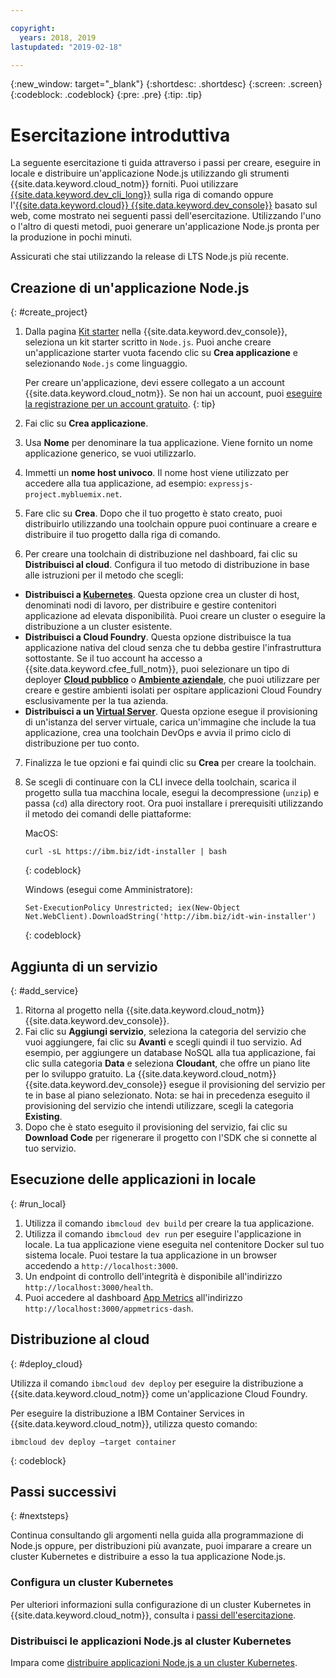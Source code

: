 ```yaml
---

copyright:
  years: 2018, 2019
lastupdated: "2019-02-18"

---
```


{:new_window: target="_blank"}
{:shortdesc: .shortdesc}
{:screen: .screen}
{:codeblock: .codeblock}
{:pre: .pre}
{:tip: .tip}

# Esercitazione introduttiva

La seguente esercitazione ti guida attraverso i passi per creare, eseguire in locale e distribuire un'applicazione Node.js utilizzando gli strumenti {{site.data.keyword.cloud_notm}} forniti. Puoi utilizzare [{{site.data.keyword.dev_cli_long}}](/docs/cli/index.html#ibmcloud-cli) sulla riga di comando oppure l'[{{site.data.keyword.cloud}} {{site.data.keyword.dev_console}}](https://cloud.ibm.com/developer/appservice/dashboard) basato sul web, come mostrato nei seguenti passi dell'esercitazione. Utilizzando l'uno o l'altro di questi metodi, puoi generare un'applicazione Node.js pronta per la produzione in pochi minuti.

Assicurati che stai utilizzando la release di LTS Node.js più recente.

## Creazione di un'applicazione Node.js
{: #create_project}

1. Dalla pagina [Kit starter](https://cloud.ibm.com/developer/appservice/starter-kits) nella {{site.data.keyword.dev_console}}, seleziona un kit starter scritto in `Node.js`. Puoi anche creare un'applicazione starter vuota facendo clic su **Crea applicazione** e selezionando `Node.js` come linguaggio.

    Per creare un'applicazione, devi essere collegato a un account {{site.data.keyword.cloud_notm}}. Se non hai un account, puoi [eseguire la registrazione per un account gratuito](https://cloud.ibm.com/registration).
    {: tip}

2. Fai clic su **Crea applicazione**.
3. Usa **Nome** per denominare la tua applicazione. Viene fornito un nome applicazione generico, se vuoi utilizzarlo.
4. Immetti un **nome host univoco**. Il nome host viene utilizzato per accedere alla tua applicazione, ad esempio: `expressjs-project.mybluemix.net`.
5. Fare clic su **Crea**. Dopo che il tuo progetto è stato creato, puoi distribuirlo utilizzando una toolchain oppure puoi continuare a creare e distribuire il tuo progetto dalla riga di comando.
6. Per creare una toolchain di distribuzione nel dashboard, fai clic su **Distribuisci al cloud**. Configura il tuo metodo di distribuzione in base alle istruzioni per il metodo che scegli:
  * **Distribuisci a [Kubernetes](/docs/apps/deploying/containers.html#containers-kube)**. Questa opzione crea un cluster di host, denominati nodi di lavoro, per distribuire e gestire contenitori applicazione ad elevata disponibilità. Puoi creare un cluster o eseguire la distribuzione a un cluster esistente.
  * **Distribuisci a Cloud Foundry**. Questa opzione distribuisce la tua applicazione nativa del cloud senza che tu debba gestire l'infrastruttura sottostante. Se il tuo account ha accesso a {{site.data.keyword.cfee_full_notm}}, puoi selezionare un tipo di deployer **[Cloud pubblico](/docs/cloud-foundry-public/about-cf.html#about-cf)** o **[Ambiente aziendale](/docs/cloud-foundry-public/cfee.html#cfee)**, che puoi utilizzare per creare e gestire ambienti isolati per ospitare applicazioni Cloud Foundry esclusivamente per la tua azienda.
  * **Distribuisci a un [Virtual Server](/docs/apps/vsi-deploy.html#vsi-deploy)**. Questa opzione esegue il provisioning di un'istanza del server virtuale, carica un'immagine che include la tua applicazione, crea una toolchain DevOps e avvia il primo ciclo di distribuzione per tuo conto.

7. Finalizza le tue opzioni e fai quindi clic su **Crea** per creare la toolchain.

8. Se scegli di continuare con la CLI invece della toolchain, scarica il progetto sulla tua macchina locale, esegui la decompressione (`unzip`) e passa (`cd`) alla directory root. Ora puoi installare i prerequisiti utilizzando il metodo dei comandi delle piattaforme:

    MacOS:
    ```
    curl -sL https://ibm.biz/idt-installer | bash
    ```
    {: codeblock}

    Windows (esegui come Amministratore):
    ```
    Set-ExecutionPolicy Unrestricted; iex(New-Object Net.WebClient).DownloadString('http://ibm.biz/idt-win-installer')
    ```
    {: codeblock}

## Aggiunta di un servizio
{: #add_service}

1. Ritorna al progetto nella {{site.data.keyword.cloud_notm}} {{site.data.keyword.dev_console}}.
2. Fai clic su **Aggiungi servizio**, seleziona la categoria del servizio che vuoi aggiungere, fai clic su **Avanti** e scegli quindi il tuo servizio. Ad esempio, per aggiungere un database NoSQL alla tua applicazione, fai clic sulla categoria **Data** e seleziona **Cloudant**, che offre un piano lite per lo sviluppo gratuito. La {{site.data.keyword.cloud_notm}} {{site.data.keyword.dev_console}} esegue il provisioning del servizio per te in base al piano selezionato.
Nota: se hai in precedenza eseguito il provisioning del servizio che intendi utilizzare, scegli la categoria **Existing**.
3. Dopo che è stato eseguito il provisioning del servizio, fai clic su **Download Code** per rigenerare il progetto con l'SDK che si connette al tuo servizio.

<!--
<video of creating a project and adding a service>
-->

## Esecuzione delle applicazioni in locale
{: #run_local}

1. Utilizza il comando `ibmcloud dev build` per creare la tua applicazione.
2. Utilizza il comando `ibmcloud dev run` per eseguire l'applicazione in locale. La tua applicazione viene eseguita nel contenitore Docker sul tuo sistema locale. Puoi testare la tua applicazione in un browser accedendo a `http://localhost:3000`.
3. Un endpoint di controllo dell'integrità è disponibile all'indirizzo `http://localhost:3000/health`.
4. Puoi accedere al dashboard [App Metrics](https://developer.ibm.com/node/monitoring-post-mortem/application-metrics-node-js/) all'indirizzo `http://localhost:3000/appmetrics-dash`.

<!--
<video>
-->

## Distribuzione al cloud
{: #deploy_cloud}

Utilizza il comando `ibmcloud dev deploy` per eseguire la distribuzione a {{site.data.keyword.cloud_notm}} come un'applicazione Cloud Foundry. 

Per eseguire la distribuzione a IBM Container Services in {{site.data.keyword.cloud_notm}}, utilizza questo comando:
```
ibmcloud dev deploy –target container 
```
{: codeblock}

## Passi successivi
{: #nextsteps}

Continua consultando gli argomenti nella guida alla programmazione di Node.js oppure, per distribuzioni più avanzate, puoi imparare a creare un cluster Kubernetes e distribuire a esso la tua applicazione Node.js.

### Configura un cluster Kubernetes
Per ulteriori informazioni sulla configurazione di un cluster Kubernetes in {{site.data.keyword.cloud_notm}}, consulta i [passi dell'esercitazione](/docs/containers/cs_clusters.html#clusters).

### Distribuisci le applicazioni Node.js al cluster Kubernetes
Impara come [distribuire applicazioni Node.js a un cluster Kubernetes](/docs/containers/cs_tutorials_apps.html#cs_apps_tutorial).
